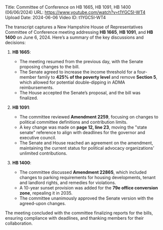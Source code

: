 Title: Committee of Conference on HB 1665, HB 1091, HB 1400 (06/06/2024)
URL: https://www.youtube.com/watch?v=t1YGC5I-WT4
Upload Date: 2024-06-06
Video ID: t1YGC5I-WT4

The transcript captures a New Hampshire House of Representatives Committee of Conference meeting addressing **HB 1665**, **HB 1091**, and **HB 1400** on June 6, 2024. Here’s a summary of the key discussions and decisions:

1. **HB 1665**:
   - The meeting resumed from the previous day, with the Senate proposing changes to the bill.
   - The Senate agreed to increase the income threshold for a four-member family to **425% of the poverty level** and remove **Section 5**, which allowed for potential double-dipping in ADMA reimbursements.
   - The House accepted the Senate’s proposal, and the bill was finalized.

2. **HB 1091**:
   - The committee reviewed **Amendment 2259**, focusing on changes to political committee definitions and contribution limits.
   - A key change was made on **page 12, line 23**, moving the "state senate" reference to align with deadlines for the governor and executive council.
   - The Senate and House reached an agreement on the amendment, maintaining the current status for political advocacy organizations’ unlimited contributions.

3. **HB 1400**:
   - The committee discussed **Amendment 2286S**, which included changes to parking requirements for housing developments, tenant and landlord rights, and remedies for violations.
   - A 10-year sunset provision was added for the **79e office conversion zone**, repealing it in 2035.
   - The committee unanimously approved the Senate version with the agreed-upon changes.

The meeting concluded with the committee finalizing reports for the bills, ensuring compliance with deadlines, and thanking members for their collaboration.